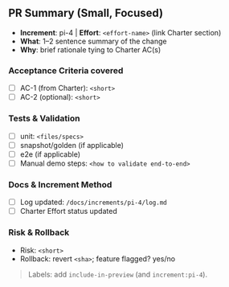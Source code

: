 <!-- markdownlint-disable MD041 -->

## PR Summary (Small, Focused)

- **Increment**: pi-4 | **Effort**: `<effort-name>` (link Charter section)
- **What**: 1–2 sentence summary of the change
- **Why**: brief rationale tying to Charter AC(s)

### Acceptance Criteria covered

- [ ] AC-1 (from Charter): `<short>`
- [ ] AC-2 (optional): `<short>`

### Tests & Validation

- [ ] unit: `<files/specs>`
- [ ] snapshot/golden (if applicable)
- [ ] e2e (if applicable)
- [ ] Manual demo steps: `<how to validate end-to-end>`

### Docs & Increment Method

- [ ] Log updated: `/docs/increments/pi-4/log.md`
- [ ] Charter Effort status updated

### Risk & Rollback

- Risk: `<short>`
- Rollback: revert `<sha>`; feature flagged? yes/no

> Labels: add `include-in-preview` (and `increment:pi-4`).
